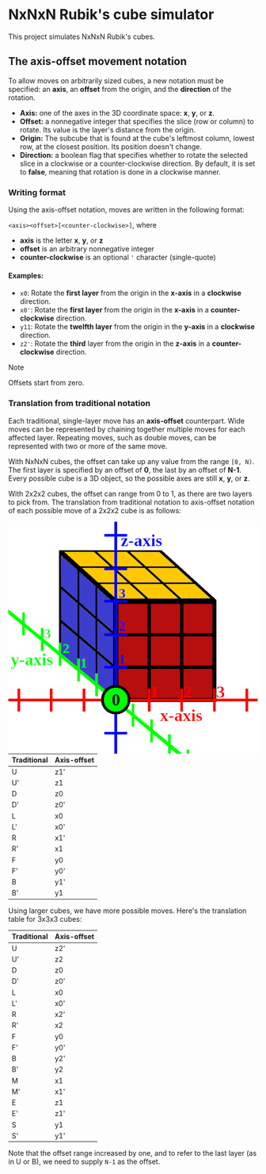 # NxNxN Rubik's cube simulator
This project simulates NxNxN Rubik's cubes.

## The axis-offset movement notation
To allow moves on arbitrarily sized cubes, a new notation must be specified: an **axis**, an **offset** from the origin, and the **direction** of the rotation.

- **Axis:** one of the axes in the 3D coordinate space: **x**, **y**, or **z**.
- **Offset:** a nonnegative integer that specifies the slice (row or column) to rotate. Its value is the layer's distance from the origin.
- **Origin:** The subcube that is found at the cube's leftmost column, lowest row, at the closest position. Its position doesn't change.
- **Direction:** a boolean flag that specifies whether to rotate the selected slice in a clockwise or a counter-clockwise direction. By default, it is set to **false**, meaning that rotation is done in a clockwise manner.

### Writing format

Using the axis-offset notation, moves are written in the following format:

`<axis><offset>[<counter-clockwise>]`, where
- **axis** is the letter **x**, **y**, or **z**
- **offset** is an arbitrary nonnegative integer
- **counter-clockwise** is an optional `'` character (single-quote)

#### Examples:
- `x0`: Rotate the **first layer** from the origin in the **x-axis** in a **clockwise** direction.
- `x0'`: Rotate the **first layer** from the origin in the **x-axis** in a **counter-clockwise** direction.
- `y11`: Rotate the **twelfth layer** from the origin in the **y-axis** in a **clockwise** direction.
- `z2'`: Rotate the **third** layer from the origin in the **z-axis** in a **counter-clockwise** direction.

> [!NOTE]
> Offsets start from zero.

### Translation from traditional notation

Each traditional, single-layer move has an **axis-offset** counterpart. Wide moves can be represented by chaining together multiple moves for each affected layer. Repeating moves, such as double moves, can be represented with two or more of the same move.

With NxNxN cubes, the offset can take up any value from the range `[0, N)`. The first layer is specified by an offset of **0**, the last by an offset of **N-1**. Every possible cube is a 3D object, so the possible axes are still **x**, **y**, or **z**.

With 2x2x2 cubes, the offset can range from 0 to 1, as there are two layers to pick from. The translation from traditional notation to axis-offset notation of each possible move of a 2x2x2 cube is as follows:

<img alt="Axes visualized" src="assets/3x3x3_axes.png" width="530" align="right">

|Traditional|Axis-offset|
|-----------|-----------|
|U          |z1'        |
|U'         |z1         |
|D          |z0         |
|D'         |z0'        |
|L          |x0         |
|L'         |x0'        |
|R          |x1'        |
|R'         |x1         |
|F          |y0         |
|F'         |y0'        |
|B          |y1'        |
|B'         |y1         |

Using larger cubes, we have more possible moves. Here's the translation table for 3x3x3 cubes:

|Traditional|Axis-offset|
|-----------|-----------|
|U          |z2'        |
|U'         |z2         |
|D          |z0         |
|D'         |z0'        |
|L          |x0         |
|L'         |x0'        |
|R          |x2'        |
|R'         |x2         |
|F          |y0         |
|F'         |y0'        |
|B          |y2'        |
|B'         |y2         |
|M          |x1         |
|M'         |x1'        |
|E          |z1         |
|E'         |z1'        |
|S          |y1         |
|S'         |y1'        |

Note that the offset range increased by one, and to refer to the last layer (as in U or B), we need to supply `N-1` as the offset.
